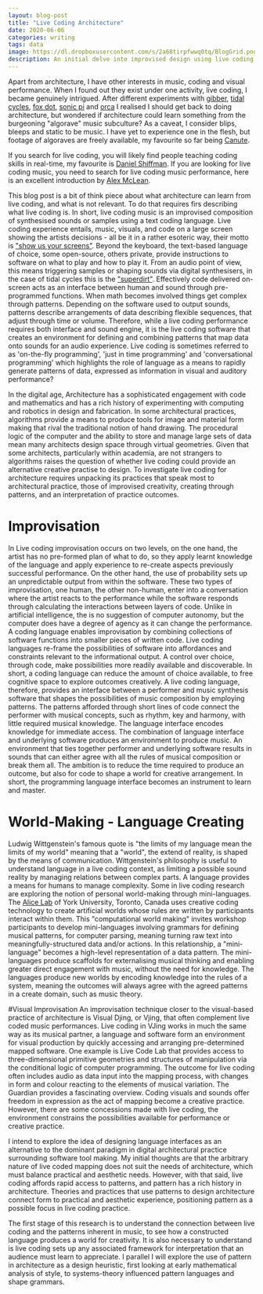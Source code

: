 ```yaml
---
layout: blog-post
title: "Live Coding Architecture"
date: 2020-06-06
categories: writing
tags: data
image: https://dl.dropboxusercontent.com/s/2a68tirpfwwq0tq/BlogGrid.png?dl=0
description: An initial delve into improvised design using live coding.
---
```


Apart from architecture, I have other interests in music, coding and visual performance. When I found out they exist under one activity, live coding, I became genuinely intrigued. After different experiments with [gibber](https://gibber.cc/), [tidal cycles](https://tidalcycles.org/index.php/Welcome), [fox dot](https://foxdot.org/), [sonic pi](https://sonic-pi.net/) and [orca](https://hundredrabbits.itch.io/orca) I realised I should get back to doing architecture, but wondered if architecture could learn something from the burgeoning "algorave" music subculture? As a caveat, I consider blips, bleeps and static to be music. I have yet to experience one in the flesh, but footage of algoraves are freely available, my favourite so far being [Canute](https://www.youtube.com/watch?v=uAq4BAbvRS4). 
 
If you search for live coding, you will likely find people teaching coding skills in real-time, my favourite is [Daniel Shiffman](https://www.youtube.com/channel/UCvjgXvBlbQiydffZU7m1_aw). If you are looking for live coding music, you need to search for live coding music performance, here is an excellent introduction by [Alex McLean](https://www.youtube.com/watch?v=-QY2x6aZzqc).

This blog post is a bit of think piece about what architecture can learn from live coding, and what is not relevant. To do that requires firs describing what live coding is. In short, live coding music is an improvised composition of synthesised sounds or samples using a text coding language. Live coding experience entails, music, visuals, and code on a large screen showing the artists decisions - all be it in a rather esoteric way, their motto is ["show us your screens"](https://toplap.org). Beyond the keyboard, the text-based language of choice, some open-source, others private, provide instructions to software on what to play and how to play it. From an audio point of view, this means triggering samples or shaping sounds via digital synthesisers, in the case of tidal cycles this is the ["superdirt"](https://puremagnetik.com/blogs/news/creating-algorithmic-sounds-with-tidal-cycles). Effectively code delivered on-screen acts as an interface between human and sound through pre-programmed functions. When math becomes involved things get complex through patterns. Depending on the software used to output sounds, patterns describe arrangements of data describing flexible sequences, that adjust through time or volume. Therefore, while a live coding performance requires both interface and sound engine, it is the live coding software that creates an environment for defining and combining patterns that map data onto sounds for an audio experience. Live coding is sometimes referred to as 'on-the-fly programming', 'just in time programming' and 'conversational programming' which highlights the role of language as a means to rapidly generate patterns of data, expressed as information in visual and auditory performance?

In the digital age, Architecture has a sophisticated engagement with code and mathematics and has a rich history of experimenting with computing and robotics in design and fabrication. In some architectural practices, algorithms provide a means to produce tools for image and material form making that rival the traditional notion of hand drawing. The procedural logic of the computer and the ability to store and manage large sets of data mean many architects design space through virtual geometries. Given that some architects, particularly within academia, are not strangers to algorithms raises the question of whether live coding could provide an alternative creative practise to design. To investigate live coding for architecture requires unpacking its practices that speak most to architectural practice, those of improvised creativity, creating through patterns, and an interpretation of practice outcomes. 

# Improvisation
In Live coding improvisation occurs on two levels, on the one hand, the artist has no pre-formed plan of what to do, so they apply learnt knowledge of the language and apply experience to re-create aspects previously successful performance. On the other hand, the use of probability sets up an unpredictable output from within the software. These two types of improvisation, one human, the other non-human, enter into a conversation where the artist reacts to the performance while the software responds through calculating the interactions between layers of code. Unlike in artificial intelligence, the is no suggestion of computer autonomy, but the computer does have a degree of agency as it can change the performance.
A coding language enables improvisation by combining collections of software functions into smaller pieces of written code. Live coding languages re-frame the possibilities of software into affordances and constraints relevant to the informational output. A control over choice, through code, make possibilities more readily available and discoverable. In short, a coding language can reduce the amount of choice available, to free cognitive space to explore outcomes creatively. A live coding language, therefore, provides an interface between a performer and music synthesis software that shapes the possibilities of music composition by employing patterns. 
The patterns afforded through short lines of code connect the performer with musical concepts, such as rhythm, key and harmony, with little required musical knowledge. The language interface encodes knowledge for immediate access. The combination of language interface and underlying software produces an environment to produce music. An environment that ties together performer and underlying software results in sounds that can either agree with all the rules of musical composition or break them all. The ambition is to reduce the time required to produce an outcome, but also for code to shape a world for creative arrangement. In short, the programming language interface becomes an instrument to learn and master.

# World-Making - Language Creating
Ludwig Wittgenstein's famous quote is "the limits of my language mean the limits of my world" meaning that a "world", the extend of reality, is shaped by the means of communication. Wittgenstein's philosophy is useful to understand language in a live coding context, as limiting a possible sound reality by managing relations between complex parts. A language provides a means for humans to manage complexity. Some in live coding research are exploring the notion of personal world-making through mini-languages. The [Alice Lab](http://alicelab.world/) of York University, Toronto, Canada uses creative coding technology to create artificial worlds whose rules are written by participants interact within them. This "computational world making" invites workshop participants to develop mini-languages involving grammars for defining musical patterns, for computer parsing, meaning turning raw text into meaningfully-structured data and/or actions. In this relationship, a "mini-language" becomes a high-level representation of a data pattern. The mini-languages produce scaffolds for externalising musical thinking and enabling greater direct engagement with music, without the need for knowledge. The languages produce new worlds by encoding knowledge into the rules of a system, meaning the outcomes will always agree with the agreed patterns in a create domain, such as music theory.

#Visual Improvisation
An improvisation technique closer to the visual-based practice of architecture is Visual Djing, or Vjing, that often complement live coded music performances. Live coding in VJing works in much the same way as its musical partner, a language and software form an environment for visual production by quickly accessing and arranging pre-determined mapped software. One example is Live Code Lab that provides access to three-dimensional primitive geometries and structures of manipulation via the conditional logic of computer programming. The outcome for live coding often includes audio as data input into the mapping process, with changes in form and colour reacting to the elements of musical variation. The Guardian provides a fascinating overview. Coding visuals and sounds offer freedom in expression as the act of mapping become a creative practice. However, there are some concessions made with live coding, the environment constrains the possibilities available for performance or creative practice. 

I intend to explore the idea of designing language interfaces as an alternative to the dominant paradigm in digital architectural practice surrounding software tool making. My initial thoughts are that the arbitrary nature of live coded mapping does not suit the needs of architecture, which must balance practical and aesthetic needs. However, with that said, live coding affords rapid access to patterns, and pattern has a rich history in architecture. Theories and practices that use patterns to design architecture connect form to practical and aesthetic experience, positioning pattern as a possible focus in live coding practice.

The first stage of this research is to understand the connection between live coding and the patterns inherent in music, to see how a constructed language produces a world for creativity. It is also necessary to understand is live coding sets up any associated framework for interpretation that an audience must learn to appreciate. I parallel I will explore the use of pattern in architecture as a design heuristic, first looking at early mathematical analysis of style, to systems-theory influenced pattern languages and shape grammars.